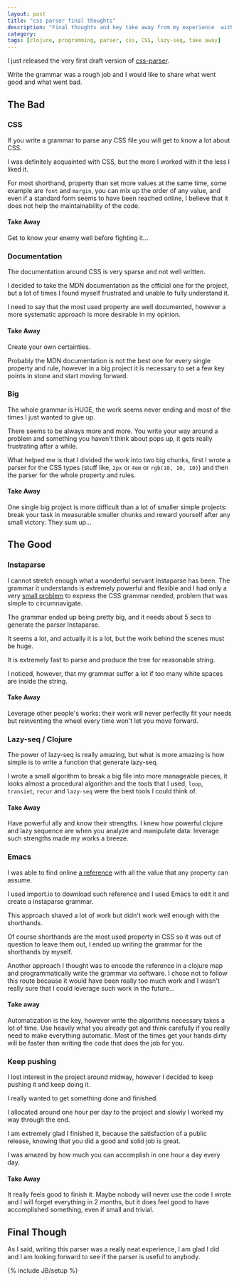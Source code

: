 ```yaml
---
layout: post
title: "css parser final thoughts"
description: "Final thoughts and key take away from my experience  with writing a CSS parser."
category:
tags: [clojure, programming, parser, css, CSS, lazy-seq, take away]
---
```


I just released the very first draft version of [css-parser](https://github.com/siscia/css-parser).

Write the grammar was a rough job and I would like to share what went good and what went bad.

## The Bad

### CSS

If you write a grammar to parse any CSS file you will get to know a lot about CSS.

I was definitely acquainted with CSS, but the more I worked with it the less I liked it.

For most shorthand, property than set more values at the same time, some example are `font` and `margin`, you can mix up the order of any value, and even if a standard form seems to have been reached online, I believe that it does not help the maintainability of the code.

#### Take Away

Get to know your enemy well before fighting it...

### Documentation

The documentation around CSS is very sparse and not well written.

I decided to take the MDN documentation as the official one for the project, but a lot of times I found myself frustrated and unable to fully understand it.

I need to say that the most used property are well documented, however a more systematic approach is more desirable in my opinion.

#### Take Away

Create your own certainties.

Probably the MDN documentation is not the best one for every single property and rule, however in a big project it is necessary to set a few key points in stone and start moving forward.

### Big

The whole grammar is HUGE, the work seems never ending and most of the times I just wanted to give up.

There seems to be always more and more. You write your way around a problem and something you haven't think about pops up, it gets really frustrating after a while.

What helped me is that I divided the work into two big chunks, first I wrote a parser for the CSS types (stuff like, `2px` or `4em` or `rgb(10, 10, 10)`) and then the parser for the whole property and rules.

#### Take Away

One single big project is more difficult than a lot of smaller simple projects: break your task in measurable smaller chunks and reward yourself after any small victory. They sum up...

## The Good

### Instaparse

I cannot stretch enough what a wonderful servant Instaparse has been. The grammar it understands is extremely powerful and flexible and I had only a very [small problem](https://github.com/Engelberg/instaparse/issues/95) to express the CSS grammar needed, problem that was simple to circumnavigate.

The grammar ended up being pretty big, and it needs about 5 secs to generate the parser Instaparse.

It seems a lot, and actually it is a lot, but the work behind the scenes must be huge.

It is extremely fast to parse and produce the tree for reasonable string.

I noticed, however, that my grammar suffer a lot if too many white spaces are inside the string.

#### Take Away

Leverage other people's works: their work will never perfectly fit your needs but reinventing the wheel every time won't let you move forward.

### Lazy-seq / Clojure

The power of lazy-seq is really amazing, but what is more amazing is how simple is to write a function that generate lazy-seq.

I wrote a small algorithm to break a big file into more manageable pieces, it looks almost a procedural algorithm and the tools that I used, `loop`, `transiet`, `recur` and `lazy-seq` were the best tools I could think of.

#### Take Away

Have powerful ally and know their strengths. I knew how powerful clojure and lazy sequence are when you analyze and manipulate data: leverage such strengths made my works a breeze.

### Emacs

I was able to find online [a reference](http://cssvalues.com/) with all the value that any property can assume.

I used import.io to download such reference and I used Emacs to edit it and create a instaparse grammar.

This approach shaved a lot of work but didn't work well enough with the shorthands.

Of course shorthands are the most used property in CSS so it was out of question to leave them out, I ended up writing the grammar for the shorthands by myself.

Another approach I thought was to encode the reference in a clojure map and programmatically write the grammar via software. I chose not to follow this route because it would have been really too much work and I wasn't really sure that I could leverage such work in the future...

#### Take away

Automatization is the key, however write the algorithms necessary takes a lot of time. Use heavily what you already got and think carefully if you really need to make everything automatic. Most of the times get your hands dirty will be faster than writing the code that does the job for you.

### Keep pushing

I lost interest in the project around midway, however I decided to keep pushing it and keep doing it.

I really wanted to get something done and finished.

I allocated around one hour per day to the project and slowly I worked my way through the end.

I am extremely glad I finished it, because the satisfaction of a public release, knowing that you did a good and solid job is great.

I was amazed by how much you can accomplish in one hour a day every day.

#### Take Away

It really feels good to finish it. Maybe nobody will never use the code I wrote and I will forget everything in 2 months, but it does feel good to have accomplished something, even if small and trivial.

## Final Though

As I said, writing this parser was a really neat experience, I am glad I did and I am looking forward to see if the parser is useful to anybody.



{% include JB/setup %}

